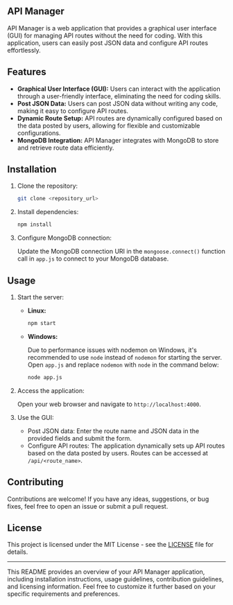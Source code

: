 

## API Manager

API Manager is a web application that provides a graphical user interface (GUI) for managing API routes without the need for coding. With this application, users can easily post JSON data and configure API routes effortlessly.

## Features

- **Graphical User Interface (GUI):** Users can interact with the application through a user-friendly interface, eliminating the need for coding skills.
- **Post JSON Data:** Users can post JSON data without writing any code, making it easy to configure API routes.
- **Dynamic Route Setup:** API routes are dynamically configured based on the data posted by users, allowing for flexible and customizable configurations.
- **MongoDB Integration:** API Manager integrates with MongoDB to store and retrieve route data efficiently.
## Installation

1. Clone the repository:

    ```bash
    git clone <repository_url>
    ```

2. Install dependencies:

    ```bash
    npm install
    ```

3. Configure MongoDB connection:

    Update the MongoDB connection URI in the `mongoose.connect()` function call in `app.js` to connect to your MongoDB database.

## Usage

1. Start the server:

    - **Linux:**
    
        ```bash
        npm start
        ```

    - **Windows:**
    
        Due to performance issues with nodemon on Windows, it's recommended to use `node` instead of `nodemon` for starting the server. Open `app.js` and replace `nodemon` with `node` in the command below:
        
        ```bash
        node app.js
        ```

2. Access the application:

    Open your web browser and navigate to `http://localhost:4000`.

3. Use the GUI:

    - Post JSON data: Enter the route name and JSON data in the provided fields and submit the form.
    - Configure API routes: The application dynamically sets up API routes based on the data posted by users. Routes can be accessed at `/api/<route_name>`.



## Contributing

Contributions are welcome! If you have any ideas, suggestions, or bug fixes, feel free to open an issue or submit a pull request.

## License

This project is licensed under the MIT License - see the [LICENSE](LICENSE) file for details.

---

This README provides an overview of your API Manager application, including installation instructions, usage guidelines, contribution guidelines, and licensing information. Feel free to customize it further based on your specific requirements and preferences.

